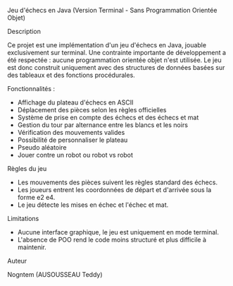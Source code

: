Jeu d'échecs en Java (Version Terminal - Sans Programmation Orientée Objet)

Description

Ce projet est une implémentation d'un jeu d'échecs en Java, jouable exclusivement sur terminal. Une contrainte importante de développement a été respectée : aucune programmation orientée objet n'est utilisée. Le jeu est donc construit uniquement avec des structures de données basées sur des tableaux et des fonctions procédurales.

Fonctionnalités :

- Affichage du plateau d'échecs en ASCII
- Déplacement des pièces selon les règles officielles
- Système de prise en compte des échecs et des échecs et mat
- Gestion du tour par alternance entre les blancs et les noirs
- Vérification des mouvements valides
- Possibilité de personnaliser le plateau
- Pseudo aléatoire
- Jouer contre un robot ou robot vs robot

Règles du jeu

- Les mouvements des pièces suivent les règles standard des échecs.
- Les joueurs entrent les coordonnées de départ et d'arrivée sous la forme e2 e4.
- Le jeu détecte les mises en échec et l'échec et mat.

Limitations

- Aucune interface graphique, le jeu est uniquement en mode terminal.
- L'absence de POO rend le code moins structuré et plus difficile à maintenir.

Auteur

Nogntem (AUSOUSSEAU Teddy)

